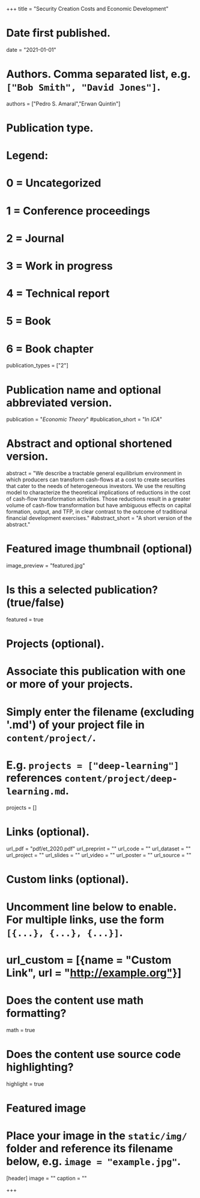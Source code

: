 
+++
title = "Security Creation Costs and Economic Development"

# Date first published.
date = "2021-01-01"

# Authors. Comma separated list, e.g. `["Bob Smith", "David Jones"]`.
authors = ["Pedro S. Amaral","Erwan Quintin"]

# Publication type.
# Legend:
# 0 = Uncategorized
# 1 = Conference proceedings
# 2 = Journal
# 3 = Work in progress
# 4 = Technical report
# 5 = Book
# 6 = Book chapter
publication_types = ["2"]

# Publication name and optional abbreviated version.
publication = "*Economic Theory*"
#publication_short = "In *ICA*"

# Abstract and optional shortened version.
abstract = "We describe a tractable general equilibrium environment in which producers can transform cash-flows at a cost to create securities that cater to the needs of heterogeneous investors. We use the resulting model to characterize the theoretical implications of reductions in the cost of cash-flow transformation activities. Those reductions result in a greater volume of cash-flow transformation but have ambiguous effects on capital formation, output, and TFP, in clear contrast to the outcome of traditional financial development exercises."
#abstract_short = "A short version of the abstract."

# Featured image thumbnail (optional)
image_preview = "featured.jpg"

# Is this a selected publication? (true/false)
featured = true

# Projects (optional).
#   Associate this publication with one or more of your projects.
#   Simply enter the filename (excluding '.md') of your project file in `content/project/`.
#   E.g. `projects = ["deep-learning"]` references `content/project/deep-learning.md`.
projects = []

# Links (optional).
url_pdf = "pdf/et_2020.pdf"
url_preprint = ""
url_code = ""
url_dataset = ""
url_project = ""
url_slides = ""
url_video = ""
url_poster = ""
url_source = ""

# Custom links (optional).
#   Uncomment line below to enable. For multiple links, use the form `[{...}, {...}, {...}]`.
# url_custom = [{name = "Custom Link", url = "http://example.org"}]

# Does the content use math formatting?
math = true

# Does the content use source code highlighting?
highlight = true

# Featured image
# Place your image in the `static/img/` folder and reference its filename below, e.g. `image = "example.jpg"`.
[header]
image = ""
caption = ""

+++
